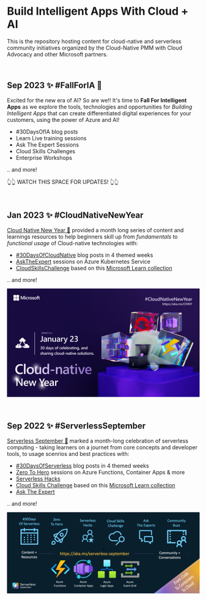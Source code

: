 <!--
Copyright (c) Microsoft Corporation.

Licensed under the Creative Commons Attribution 4.0 International (CC-BY-4.0) license.
-->

# Build Intelligent Apps With Cloud + AI

This is the repository hosting content for cloud-native and serverless community initiatives organized by the Cloud-Native PMM with Cloud Advocacy and other Microsoft partners.


<br/>


## Sep 2023 ✨ #FallForIA 🍁

Excited for the new era of AI? So are we!! It's time to **Fall For Intelligent Apps** as we explore the tools, technologies and opportunities for _Building Intelligent Apps_ that can create differentiated digital experiences for your customers, using the power of Azure and AI!
 - #30DaysOfIA blog posts
 - Learn Live training sessions
 - Ask The Expert Sessions
 - Cloud Skills Challenges
 - Enterprise Workshops 

.. and more! 

👆👆 WATCH THIS SPACE FOR UPDATES! 👆👆

<br/>



## Jan 2023 ✨ #CloudNativeNewYear 

[Cloud Native New Year 🥳](https://azure.github.io/Cloud-Native/New-Year/) provided a month long series of content and learnings resources to help beginners skill up from _fundamentals_ to _functional usage_ of Cloud-native technologies with:
 - [#30DaysOfCloudNative](https://azure.github.io/Cloud-Native/cnny-2023/cnny-kickoff) blog posts in 4 themed weeks
 - [AskTheExpert](https://azure.github.io/Cloud-Native/New-Year/ate/) sessions on Azure Kubernetes Service
 - [CloudSkillsChallenge](https://learn.microsoft.com/en-us/training/challenges?id=a0e385b9-f970-4182-b2e2-3b4619b6c356&WT.mc_id=javascript-84290-ninarasi) based on this [Microsoft Learn collection](https://learn.microsoft.com/en-us/users/cloudskillschallenge/collections/xkwnh4nzo5y6?WT.mc_id=javascript-84290-ninarasi)

.. and more! 

![Welcome to Cloud-native New Year!](./assets/cnny-event-card.png)


<br/>

## Sep 2022 ✨  #ServerlessSeptember 

[Serverless September 🍂](https://azure.github.io/Cloud-Native/serverless-september) marked a month-long celebration of serverless computing - taking learners on a journet from core concepts and developer tools, to usage scenrios and best practices with:
 - [#30DaysOfServerless](https://azure.github.io/Cloud-Native/blog) blog posts in 4 themed weeks
 - [Zero To Hero](https://azure.github.io/Cloud-Native/serverless-september/ZeroToHero/) sessions on Azure Functions, Container Apps & more
 - [Serverless Hacks](https://azure.github.io/Cloud-Native/serverless-september/ServerlessHacks/)
 - [Cloud Skills Challenge](https://learn.microsoft.com/en-us/training/challenges?id=b950cd7a-d456-46ab-81ba-3bd1ad86dc1c&WT.mc_id=javascript-99907-ninarasi) based on this [Microsoft Learn collection](https://learn.microsoft.com/en-us/users/cloudskillschallenge/collections/25m3hkzxygde?WT.mc_id=javascript-84290-ninarasi)
 - [Ask The Expert](https://azure.github.io/Cloud-Native/serverless-september/AskTheExpert/)

.. and more! 

![Welcome to Serverless September!](./assets/serverless-event-card.png)